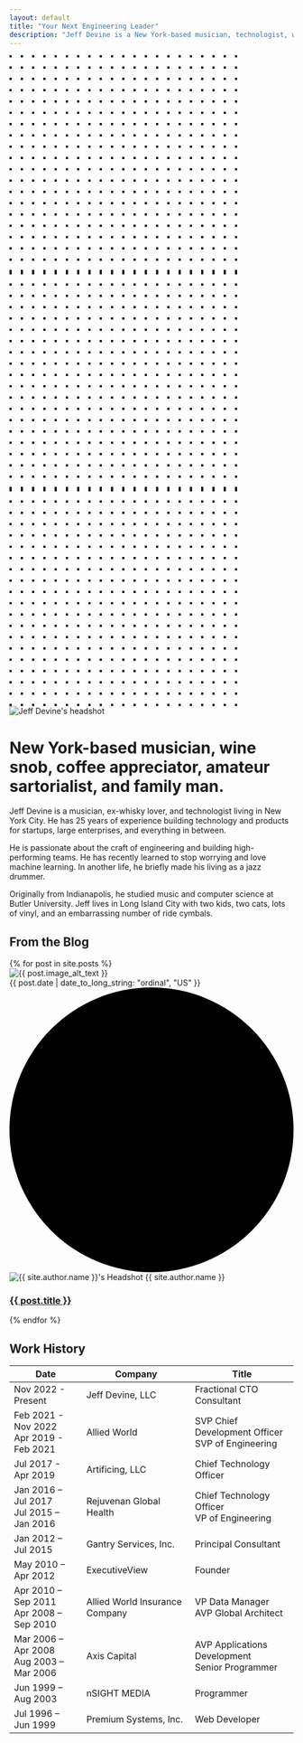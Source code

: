 ```yaml
---
layout: default
title: "Your Next Engineering Leader"
description: "Jeff Devine is a New York-based musician, technologist, wine snob, coffee appreciator, amateur sartorialist, and family man."
---
```


<div class="relative overflow-hidden bg-white dark:bg-zinc-800 pt-5">
  <div class="hidden lg:absolute lg:inset-y-0 lg:block lg:h-full lg:w-full lg:[overflow-anchor:none]">
    <div class="relative mx-auto h-full max-w-prose text-lg" aria-hidden="true">
      <svg class="absolute top-12 left-full translate-x-32 transform" width="404" height="384" fill="none" viewBox="0 0 404 384">
        <defs>
          <pattern id="74b3fd99-0a6f-4271-bef2-e80eeafdf357" x="0" y="0" width="20" height="20" patternUnits="userSpaceOnUse">
            <rect x="0" y="0" width="4" height="4" class="text-gray-200" fill="currentColor" />
          </pattern>
        </defs>
        <rect width="404" height="384" fill="url(#74b3fd99-0a6f-4271-bef2-e80eeafdf357)" />
      </svg>
      <svg class="absolute top-1/2 right-full -translate-y-1/2 -translate-x-32 transform" width="404" height="384" fill="none" viewBox="0 0 404 384">
        <defs>
          <pattern id="f210dbf6-a58d-4871-961e-36d5016a0f49" x="0" y="0" width="20" height="20" patternUnits="userSpaceOnUse">
            <rect x="0" y="0" width="4" height="4" class="text-gray-200" fill="currentColor" />
          </pattern>
        </defs>
        <rect width="404" height="384" fill="url(#f210dbf6-a58d-4871-961e-36d5016a0f49)" />
      </svg>
      <svg class="absolute bottom-12 left-full translate-x-32 transform" width="404" height="384" fill="none" viewBox="0 0 404 384">
        <defs>
          <pattern id="d3eb07ae-5182-43e6-857d-35c643af9034" x="0" y="0" width="20" height="20" patternUnits="userSpaceOnUse">
            <rect x="0" y="0" width="4" height="4" class="text-gray-200" fill="currentColor" />
          </pattern>
        </defs>
        <rect width="404" height="384" fill="url(#d3eb07ae-5182-43e6-857d-35c643af9034)" />
      </svg>
    </div>
  </div>
  <div class="relative px-8 lg:px-10">
    <div class="flex justify-center">
      <img class="h-40 w-auto drop-shadow-lg" src="{{ '/assets/images/jeff_devine_head_shot.png' | relative_url }}" alt="Jeff Devine's headshot">
    </div>
    <div class="mx-auto max-w-prose text-lg mt-5">
      <h1>
        <span class="mt-2 block text-center text-2xl font-bold leading-8 tracking-tight text-sky-600 dark:text-gray-200 sm:text-3xl">New York-based musician, wine snob, coffee appreciator, amateur sartorialist, and family man.</span>
      </h1>
    </div>
    <div class="prose prose-lg prose-sky mx-auto mt-6 text-gray-500 dark:text-gray-100">
      <p>Jeff Devine is a musician, ex-whisky lover, and technologist living in New York City. He has 25 years of experience building technology and products for startups, large enterprises, and everything in between.</p>
      <p>He is passionate about the craft of engineering and building high-performing teams. He has recently learned to stop worrying and love machine learning. In another life, he briefly made his living as a jazz drummer.</p>
      <p>Originally from Indianapolis, he studied music and computer science at Butler University. Jeff lives in Long Island City with two kids, two cats, lots of vinyl, and an embarrassing number of ride cymbals.</p>
    </div>
    <div class="mx-auto max-w-prose text-lg mt-5">
      <h2>
        <span class="mt-5 block text-center text-xl font-bold leading-8 tracking-tight text-sky-600 dark:text-gray-100 sm:text-xl">From the Blog</span>
      </h2>
      <div class="mx-auto max-w-prose mt-5 grid grid-cols-1 gap-x-8 gap-y-16 lg:grid-cols-2">
      {% for post in site.posts %}
        <article class="relative isolate flex flex-col justify-end overflow-hidden rounded-2xl bg-gray-900 px-8 pb-8 pt-80 sm:pt-48 lg:pt-80 shadow-md">
        <img src="{{ post.image | relative_url }}" alt="{{ post.image_alt_text }}" class="absolute inset-0 -z-10 h-full w-full object-cover ">
        <div class="absolute inset-0 -z-10 bg-gradient-to-t from-gray-900 via-gray-900/40"></div>
        <div class="absolute inset-0 -z-10 rounded-2xl ring-1 ring-inset ring-gray-900/10"></div>
        <div class="flex flex-wrap items-center gap-y-1 overflow-hidden text-sm leading-6 text-gray-300">
          <time class="mr-8">{{ post.date | date_to_long_string: "ordinal", "US" }}</time>
          <div class="-ml-4 flex items-center gap-x-4">
            <svg viewBox="0 0 2 2" class="-ml-0.5 h-0.5 w-0.5 flex-none fill-white/50">
              <circle cx="1" cy="1" r="1" />
            </svg>
            <div class="flex gap-x-2.5">
              <img src="{{ site.author.picture | relative_url }}" alt="{{ site.author.name }}'s Headshot" class="h-6 w-6 flex-none rounded-full bg-white/10">
              {{ site.author.name }}
            </div>
          </div>
        </div>
        <h3 class="mt-3 text-lg font-semibold leading-6 text-white">
          <a href="{{ post.url }}">
            <span class="absolute inset-0"></span>
            {{ post.title }}
          </a>
        </h3>
      </article>
    {% endfor %}
    </div>
    <div class="mx-auto max-w-prose text-lg mt-10">
      <h2>
        <span class="mt-5 block text-center text-xl font-bold leading-8 tracking-tight text-sky-600 dark:text-gray-100 sm:text-xl">Work History</span>
      </h2>
    </div>
    <div class="relative overflow-x-auto shadow-md prose prose-lg mx-auto mt-5 mb-10 text-gray-500 dark:text-gray-400 sm:rounded-lg">
      <table class="w-full text-sm text-left text-gray-500 dark:text-gray-400">
          <thead class="text-xs text-gray-700 bg-gray-50 dark:bg-zinc-900 dark:border-gray-600">
            <tr>
              <th scope="col" class="py-3.5 pl-4 pr-3 text-left text-sm font-semibold text-gray-900 dark:text-gray-300 sm:pl-3">Date</th>
              <th scope="col" class="px-3 py-3.5 text-left text-sm font-semibold text-gray-900 dark:text-gray-300">Company</th>
              <th scope="col" class="px-3 py-3.5 text-left text-sm font-semibold text-gray-900 dark:text-gray-300">Title</th>
            </tr>
          </thead>
          <tbody>
            <tr class="bg-white dark:bg-zinc-800 dark:border-gray-600">
              <td class="whitespace-nowrap py-4 pl-4 pr-3 text-sm text-gray-500 dark:text-gray-200 sm:pl-3">Nov 2022 - Present</td>
              <td class="whitespace-nowrap px-3 py-4 text-sm font-medium text-gray-900 dark:text-gray-200">Jeff Devine, LLC</td>
              <td class="whitespace-nowrap px-3 py-4 text-sm text-gray-500 dark:text-gray-200">Fractional CTO Consultant</td>
            </tr>
            <tr class="bg-gray-50 dark:bg-zinc-900 dark:border-gray-600">
              <td class="whitespace-nowrap py-4 pl-4 pr-3 text-sm text-gray-500 dark:text-gray-200 sm:pl-3">Feb 2021 - Nov 2022<br>Apr 2019 - Feb 2021</td>
              <td class="whitespace-nowrap px-3 py-4 text-sm font-medium text-gray-900 dark:text-gray-200">Allied World</td>
              <td class="whitespace-nowrap px-3 py-4 text-sm text-gray-500 dark:text-gray-200">SVP Chief Development Officer<br>SVP of Engineering</td>
            </tr>
            <tr class="bg-white dark:bg-zinc-800 dark:border-gray-600">
              <td class="whitespace-nowrap py-4 pl-4 pr-3 text-sm text-gray-500 dark:text-gray-200 sm:pl-3">Jul 2017 - Apr 2019</td>
              <td class="whitespace-nowrap px-3 py-4 text-sm font-medium text-gray-900 dark:text-gray-200">Artificing, LLC</td>
              <td class="whitespace-nowrap px-3 py-4 text-sm text-gray-500 dark:text-gray-200">Chief Technology Officer</td>
            </tr>
            <tr class="bg-gray-50 dark:bg-zinc-900 dark:border-gray-600">
              <td class="whitespace-nowrap py-4 pl-4 pr-3 text-sm text-gray-500 dark:text-gray-200 sm:pl-3">Jan 2016 – Jul 2017<br>Jul 2015 – Jan 2016</td>
              <td class="whitespace-nowrap px-3 py-4 text-sm font-medium text-gray-900 dark:text-gray-200">Rejuvenan Global Health</td>
              <td class="whitespace-nowrap px-3 py-4 text-sm text-gray-500 dark:text-gray-200">Chief Technology Officer<br>VP of Engineering</td>
            </tr>
            <tr class="bg-white dark:bg-zinc-800 dark:border-gray-600">
              <td class="whitespace-nowrap py-4 pl-4 pr-3 text-sm text-gray-500 dark:text-gray-200 sm:pl-3">Jan 2012 – Jul 2015</td>
              <td class="whitespace-nowrap px-3 py-4 text-sm font-medium text-gray-900 dark:text-gray-200">Gantry Services, Inc.</td>
              <td class="whitespace-nowrap px-3 py-4 text-sm text-gray-500 dark:text-gray-200">Principal Consultant</td>
            </tr>
            <tr class="bg-gray-50 dark:bg-zinc-900 dark:border-gray-600">
              <td class="whitespace-nowrap py-4 pl-4 pr-3 text-sm text-gray-500 dark:text-gray-200 sm:pl-3">May 2010 – Apr 2012</td>
              <td class="whitespace-nowrap px-3 py-4 text-sm font-medium text-gray-900 dark:text-gray-200">ExecutiveView</td>
              <td class="whitespace-nowrap px-3 py-4 text-sm text-gray-500 dark:text-gray-200">Founder</td>
            </tr>
            <tr class="bg-white dark:bg-zinc-800 dark:border-gray-600">
              <td class="whitespace-nowrap py-4 pl-4 pr-3 text-sm text-gray-500 dark:text-gray-200 sm:pl-3">Apr 2010 – Sep 2011<br>Apr 2008 – Sep 2010</td>
              <td class="whitespace-nowrap px-3 py-4 text-sm font-medium text-gray-900 dark:text-gray-200">Allied World Insurance Company</td>
              <td class="whitespace-nowrap px-3 py-4 text-sm text-gray-500 dark:text-gray-200">VP Data Manager<br>AVP Global Architect</td>
            </tr>
            <tr class="bg-gray-50 dark:bg-zinc-900 dark:border-gray-600">
              <td class="whitespace-nowrap py-4 pl-4 pr-3 text-sm text-gray-500 dark:text-gray-200 sm:pl-3">Mar 2006 – Apr 2008<br>Aug 2003 – Mar 2006</td>
              <td class="whitespace-nowrap px-3 py-4 text-sm font-medium text-gray-900 dark:text-gray-200">Axis Capital</td>
              <td class="whitespace-nowrap px-3 py-4 text-sm text-gray-500 dark:text-gray-200">AVP Applications Development<br>Senior Programmer</td>
            </tr>
            <tr class="bg-white dark:bg-zinc-800 dark:border-gray-600">
              <td class="whitespace-nowrap py-4 pl-4 pr-3 text-sm text-gray-500 dark:text-gray-200 sm:pl-3">Jun 1999 – Aug 2003</td>
              <td class="whitespace-nowrap px-3 py-4 text-sm font-medium text-gray-900 dark:text-gray-200">nSIGHT MEDIA</td>
              <td class="whitespace-nowrap px-3 py-4 text-sm text-gray-500 dark:text-gray-200">Programmer</td>
            </tr>
            <tr class="bg-gray-50 dark:bg-zinc-900 dark:border-gray-600">
              <td class="whitespace-nowrap py-4 pl-4 pr-3 text-sm text-gray-500 dark:text-gray-200 sm:pl-3">Jul 1996 – Jun 1999</td>
              <td class="whitespace-nowrap px-3 py-4 text-sm font-medium text-gray-900 dark:text-gray-200">Premium Systems, Inc.</td>
              <td class="whitespace-nowrap px-3 py-4 text-sm text-gray-500 dark:text-gray-200">Web Developer</td>
            </tr>
          </tbody>
        </table>
    </div>
  </div>
</div>
